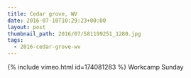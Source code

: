 ```yaml
---
title: Cedar grove, WV
date: 2016-07-10T10:29:23+00:00
layout: post
thumbnail_path: 2016/07/581199251_1280.jpg
tags:
  - 2016-cedar-grove-wv
---
```

{% include vimeo.html id=174081283 %}
Workcamp Sunday